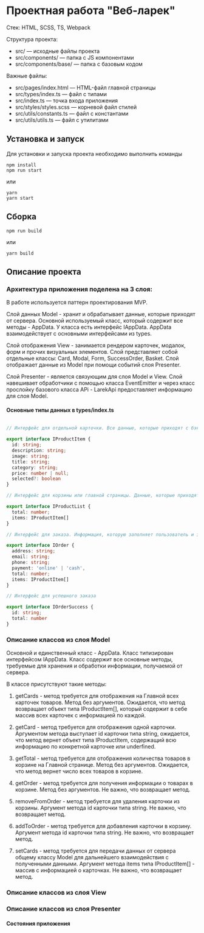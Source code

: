 # Проектная работа "Веб-ларек"

Стек: HTML, SCSS, TS, Webpack

Структура проекта:
- src/ — исходные файлы проекта
- src/components/ — папка с JS компонентами
- src/components/base/ — папка с базовым кодом

Важные файлы:
- src/pages/index.html — HTML-файл главной страницы
- src/types/index.ts — файл с типами
- src/index.ts — точка входа приложения
- src/styles/styles.scss — корневой файл стилей
- src/utils/constants.ts — файл с константами
- src/utils/utils.ts — файл с утилитами

## Установка и запуск
Для установки и запуска проекта необходимо выполнить команды

```
npm install
npm run start
```

или

```
yarn
yarn start
```
## Сборка

```
npm run build
```

или

```
yarn build
```

## Описание проекта

### Архитектура приложения поделена на 3 слоя:

В работе используется паттерн проектирования MVP. 

Слой данных Model - хранит и обрабатывает данные, которые приходят от сервера. Основной используемый класс, который содержит все методы - AppData. У класса есть интерфейс IAppData. AppData взаимодействует с основными интерфейсами из types.

Слой отображения View - занимается рендером карточек, модалок, форм и прочих визуальных элементов. Слой представляет собой отдельные классы:  Card, Modal, Form, SuccessOrder, Basket. Слой отображает данные из Model при помощи событий слоя Presenter.

Слой Presenter - является связующим для слоя Model и View. Слой навешивает обработчики с помощью класса EventEmitter и через класс прослойку базового класса APi - LarekApi предоставляет информацию для слоя Model.


#### Основные типы данных в types/index.ts

```typescript

// Интерфейс для отдельной карточки. Все данные, которые приходят с бэка, а также опциональное свойство selected - добавлен ли товар в корзину

export interface IProductItem {
  id: string;
  description: string;
  image: string;
  title: string;
  category: string;
  price: number | null;
  selected?: boolean
}

// Интерфейс для корзины или главной страницы. Данные, которые приходят с бэка.

export interface IProductList {
  total: number;
  items: IProductItem[]
}

// Интерфейс для заказа. Информация, которую заполняет пользователь и затем отправляет на сервер вместе с выбранными товарами из корзины.

export interface IOrder {
  address: string;
  email: string;
  phone: string;
  payment: 'online' | 'cash',
  total: number;
  items: IProductItem[]
}

// Интерфейс для успешного заказа

export interface IOrderSuccess {
  id: string;
  total: number
}

```

### Описание классов из слоя Model

Основной и единственный класс - AppData. Класс типизирован интерфейсом IAppData. Класс содержит все основные методы, требуемые для хранения и обработки информации, получаемой от сервера. 

В классе присутствуют такие методы:

1. getCards - метод требуется для отображения на Главной всех карточек товаров. Метод без аргументов. Ожидается, что метод возвращает объект типа IProductItem[], который содержит в себе массив всех карточек с информацией по каждой.

2. getCard - метод требуется для отображения одной карточки. Аргументом метода выступает id карточки типа string, ожидается, что метод вернет объект типа IProductItem, содержащий всю информацию по конкретной карточке или underfined. 

3. getTotal - метод требуется для отображения количества товаров в корзине на Главной странице. Метод без аргументов. Ожидается, что метод вернет число всех товаров в корзине.

4. getOrder - метод требуется для получения информации о товарах в корзине. Метод без аргументов. Не важно, что возвращает метод.

5. removeFromOrder - метод требуется для удаления карточки из корзины. Аргумент метода id карточки типа string. Не важно, что возвращает метод.

6. addToOrder - метод требуется для добавления карточки в корзину. Аргумент метода id карточки типа string.  Не важно, что возвращает метод.

7. setCards - метод требуется для передачи данных от сервера общему классу Model для дальнейшего взаимодействия с полученными данными. Аргумент метода items типа IProductItem[] - массив с информацией о карточках. Не важно, что возвращает метод.


### Описание классов из слоя View

### Описание классов из слоя Presenter
  
#### Состояния приложения


